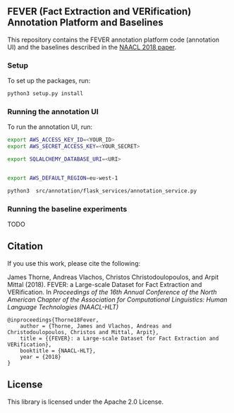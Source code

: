 ## FEVER (Fact Extraction and VERification) Annotation Platform and Baselines

This repository contains the FEVER annotation platform code (annotation UI) and the baselines described in the [NAACL 2018 paper](TODO).

### Setup
To set up the packages, run:
```bash
python3 setup.py install
```

### Running the annotation UI
To run the annotation UI, run:
```bash
export AWS_ACCESS_KEY_ID=<YOUR_ID> 
export AWS_SECRET_ACCESS_KEY=<YOUR_SECRET>

export SQLALCHEMY_DATABASE_URI=<URI>


export AWS_DEFAULT_REGION=eu-west-1

python3  src/annotation/flask_services/annotation_service.py
```

### Running the baseline experiments
TODO

## Citation

If you use this work, please cite the following:

James Thorne, Andreas Vlachos, Christos Christodoulopoulos, and Arpit Mittal (2018). FEVER: a Large-scale Dataset for Fact Extraction and VERification. In *Proceedings of the 16th Annual Conference of the North American Chapter of the Association for Computational Linguistics: Human Language Technologies (NAACL-HLT)*

```
@inproceedings{Thorne18Fever,
    author = {Thorne, James and Vlachos, Andreas and Christodoulopoulos, Christos and Mittal, Arpit},
    title = {{FEVER}: a Large-scale Dataset for Fact Extraction and VERification},
    booktitle = {NAACL-HLT},
    year = {2018}
}
```

## License

This library is licensed under the Apache 2.0 License. 
